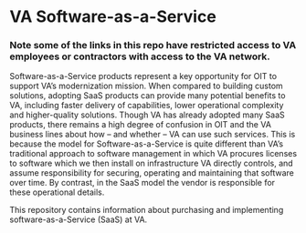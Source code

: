 # VA Software-as-a-Service 

### Note some of the links in this repo have restricted access to VA employees or contractors with access to the VA network.

Software-as-a-Service products represent a key opportunity for OIT to support VA’s modernization mission. When compared to building custom solutions, adopting SaaS products can provide many potential benefits to VA, including faster delivery of capabilities, lower operational complexity and higher-quality solutions.
Though VA has already adopted many SaaS products, there remains a high degree of confusion in OIT and the VA business lines about how – and whether – VA can use such services. This is because the model for Software-as-a-Service is quite different than VA’s traditional approach to software management in which VA procures licenses to software which we then install on infrastructure VA directly controls, and assume responsibility for securing, operating and maintaining that software over time. By contrast, in the SaaS model the vendor is responsible for these operational details. 


This repository contains information about purchasing and implementing software-as-a-Service (SaaS) at VA. 

